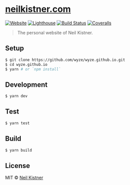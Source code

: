 # [neilkistner.com](https://neilkistner.com)

[![Website][website-image]][website-url]
[![Lighthouse][lighthouse-image]][lighthouse-url]
[![Build Status][actions-image]][actions-url]
[![Coveralls][codecov-image]][codecov-url]

> The personal website of Neil Kistner.

## Setup

```sh
$ git clone https://github.com/wyze/wyze.github.io.git
$ cd wyze.github.io
$ yarn # or `npm install`
```

## Development

```sh
$ yarn dev
```

## Test

```sh
$ yarn test
```

## Build

```sh
$ yarn build
```

## License

MIT © [Neil Kistner](https://neilkistner.com)

[website-image]: https://img.shields.io/website-up-down-green-red/https/neilkistner.com.svg?style=flat-square
[website-url]: https://neilkistner.com

[lighthouse-image]: https://img.shields.io/badge/lighthouse-100-brightgreen.svg?style=flat-square
[lighthouse-url]: https://googlechrome.github.io/lighthouse/viewer/?gist=0e786826596fa80011036e427ff0059b

[actions-image]: https://img.shields.io/endpoint.svg?url=https%3A%2F%2Factions-badge.atrox.dev%2Fwyze%2Fwyze.github.io%2Fbadge&style=flat-square
[actions-url]: https://actions-badge.atrox.dev/wyze/wyze.github.io/goto

[codecov-image]: https://img.shields.io/codecov/c/github/wyze/wyze.github.io.svg?style=flat-square
[codecov-url]: https://codecov.io/github/wyze/wyze.github.io
